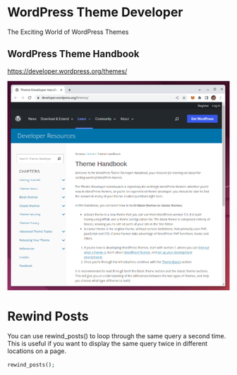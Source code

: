 # WordPress Theme Developer

The Exciting World of WordPress Themes

## WordPress Theme Handbook

https://developer.wordpress.org/themes/

![](developer-handbook.png)

# Rewind Posts

You can use rewind_posts() to loop through the same query a second time. This is useful if you want to display the same query twice in different locations on a page.

```php
rewind_posts();
```